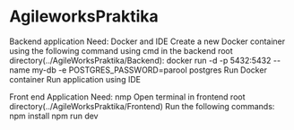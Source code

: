 # AgileworksPraktika

Backend application
  Need: Docker and IDE
  Create a new Docker container using the following command using cmd in the backend root directory(../AgileWorksPraktika/Backend): 
  docker run -d -p 5432:5432 --name my-db -e POSTGRES_PASSWORD=parool postgres
  Run Docker container
  Run application using IDE
  
Front end Application
  Need: nmp
  Open terminal in frontend root directory(../AgileWorksPraktika/Frontend)
  Run the following commands: 
    npm install
    npm run dev
  
